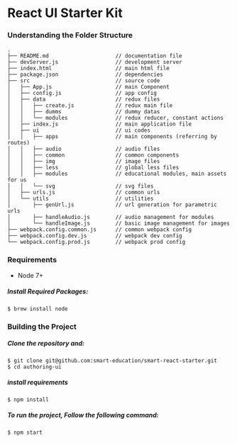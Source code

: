 # React UI Starter Kit

### Understanding the Folder Structure

    .
    ├── README.md                     // documentation file
    ├── devServer.js                  // development server
    ├── index.html                    // main html file
    ├── package.json                  // dependencies
    ├── src                           // source code
    │   ├── App.js                    // main Component
    │   ├── config.js                 // app config
    │   ├── data                      // redux files
    │   │   ├── create.js             // redux main file
    │   │   ├── dumms                 // dummy datas
    │   │   └── modules               // redux reducer, constant actions
    │   ├── index.js                  // main application file
    │   ├── ui                        // ui codes
    │   │   ├── apps                  // main components (referring by routes)
    │   │   ├── audio                 // audio files
    │   │   ├── common                // common components
    │   │   ├── img                   // image files
    │   │   ├── less                  // global less files
    │   │   ├── modules               // educational modules, main assets for us
    │   │   └── svg                   // svg files
    │   ├── urls.js                   // common urls
    │   └── utils                     // utilities
    │       ├── genUrl.js             // url generation for parametric urls
    │       ├── handleAudio.js        // audio management for modules
    │       └── handleImage.js        // basic image management for images
    ├── webpack.config.common.js      // common webpack config
    ├── webpack.config.dev.js         // webpack dev config
    └── webpack.config.prod.js        // webpack prod config


### Requirements

* Node 7+



##### Install Required Packages:

    $ brew install node


### Building the Project

##### Clone the repository and:

    $ git clone git@github.com:smart-education/smart-react-starter.git
    $ cd authoring-ui

##### install requirements

    $ npm install

##### To run the project, Follow the following command:

    $ npm start
